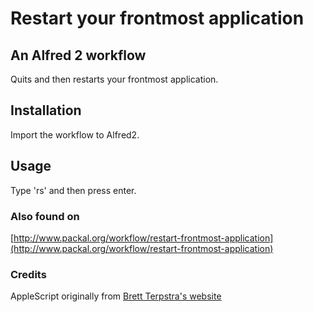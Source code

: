 # Restart your frontmost application
## An Alfred 2 workflow
Quits and then restarts your frontmost application.

## Installation
Import the workflow to Alfred2.

## Usage
Type 'rs' and then press enter. 

### Also found on
[http://www.packal.org/workflow/restart-frontmost-application](http://www.packal.org/workflow/restart-frontmost-application)

### Credits
AppleScript originally from [Brett Terpstra's website](http://brettterpstra.com/2012/07/27/quickly-restarting-apps-with-launchbar-and-friends/)
